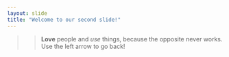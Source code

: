 ```yaml
---
layout: slide
title: "Welcome to our second slide!"
---
```

>>**Love** people and _use_ things, because the opposite never works.
Use the left arrow to go back!
